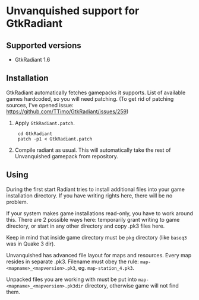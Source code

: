 Unvanquished support for GtkRadiant
===================================

Supported versions
------------------

* GtkRadiant 1.6

Installation
------------

GtkRadiant automatically fetches gamepacks it supports.
List of available games hardcoded, so you will need patching.
(To get rid of patching sources, I've opened issue: https://github.com/TTimo/GtkRadiant/issues/259)

1. Apply `GtkRadiant.patch`.

        cd GtkRadiant
        patch -p1 < GtkRadiant.patch

2. Compile radiant as usual. This will automatically take the rest of Unvanquished gamepack from repository.

Using
-----

During the first start Radiant tries to install additional files into your game installation directory.
If you have writing rights here, there will be no problem.

If your system makes game installations read-only, you have to work around this. There are 2 possible ways here:
temporarily grant writing to game directory, or start in any other directory and copy .pk3 files here.

Keep in mind that inside game directory must be `pkg` directory (like `baseq3` was in Quake 3 dir).

Unvanquished has advanced file layout for maps and resources. Every map resides in separate .pk3.
Filename must obey the rule: `map-<mapname>_<mapversion>.pk3`, eg. `map-station_4.pk3`.

Unpacked files you are working with must be put into `map-<mapname>_<mapversion>.pk3dir` directory,
otherwise game will not find them.
